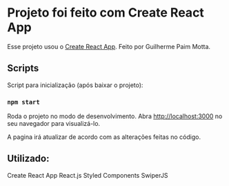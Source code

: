 # Projeto foi feito com Create React App

Esse projeto usou o [Create React App](https://github.com/facebook/create-react-app).
Feito por Guilherme Paim Motta.

## Scripts

Script para inicialização (após baixar o projeto):

### `npm start`

Roda o projeto no modo de desenvolvimento.
Abra [http://localhost:3000](http://localhost:3000) no seu navegador para visualizá-lo.

A pagina irá atualizar de acordo com as alterações feitas no código.

## Utilizado:

Create React App
React.js
Styled Components
SwiperJS